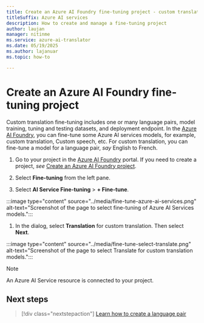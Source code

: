 ```yaml
---
title: Create an Azure AI Foundry fine-tuning project - custom translation
titleSuffix: Azure AI services
description: How to create and manage a fine-tuning project
author: laujan
manager: nitinme
ms.service: azure-ai-translator
ms.date: 05/19/2025
ms.author: lajanuar
ms.topic: how-to

---
```


# Create an Azure AI Foundry fine-tuning project

Custom translation fine-tuning includes one or many language pairs, model training, tuning and testing datasets, and deployment endpoint. In the [Azure AI Foundry](https://ai.azure.com/?cid=learnDocs), you can fine-tune some Azure AI services models, for example, custom translation, Custom speech, etc. For custom translation, you can fine-tune a model for a language pair, *say* English to French.

1. Go to your project in the [Azure AI Foundry](https://ai.azure.com/?cid=learnDocs) portal. If you need to create a project, *see* [Create an Azure AI Foundry project](../../azure-ai-foundry/how-to/create-project.md).

1. Select **Fine-tuning** from the left pane.

1. Select **AI Service Fine-tuning** > **+ Fine-tune**.

:::image type="content" source="../media/fine-tune-azure-ai-services.png" alt-text="Screenshot of the page to select fine-tuning of Azure AI Services models.":::

1. In the dialog, select **Translation** for custom translation. Then select **Next**.

:::image type="content" source="../media/fine-tune-select-translate.png" alt-text="Screenshot of the page to select Translate for custom translation models.":::

> [!NOTE]
> An Azure AI Service resource is connected to your project.

## Next steps

> [!div class="nextstepaction"]
> [Learn how to create a language pair](create-language-pair.md)
